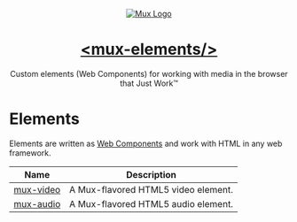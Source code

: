 <p align="center">
  <a href="https://https://mux.com/">
    <img src="https://avatars.githubusercontent.com/u/16199997?s=200&v=4" alt="Mux Logo">
    <h1 align="center">&lt;mux-elements/&gt;</h1>
  </a>
  <p align="center">
    Custom elements (Web Components) for working with media in the browser that Just Work™
  </p>
</p>

<!--
<p align="center">
    <a href="https://npmcharts.com/compare/mux-embed?minimal=true"><img src="https://img.shields.io/npm/dm/mux-embed.svg?sanitize=true" alt="Downloads"></a>
    <a href="https://www.npmjs.com/package/mux-embed"><img src="https://img.shields.io/npm/v/mux-embed.svg?sanitize=true" alt="Version"></a>
    <a href="https://www.npmjs.com/package/mux-embed"><img src="https://img.shields.io/npm/l/mux-embed.svg?sanitize=true" alt="License"></a>
</p>
-->

# Elements

Elements are written as [Web Components](https://developer.mozilla.org/en-US/docs/Web/Web_Components) and work with HTML in any web framework.

| Name                   | Description                              |
| -----------------------| ---------------------------------------- |
| [mux-video](packages/mux-video) | A Mux-flavored HTML5 video element.      |
| [mux-audio](packages/mux-audio) | A Mux-flavored HTML5 audio element.      |
